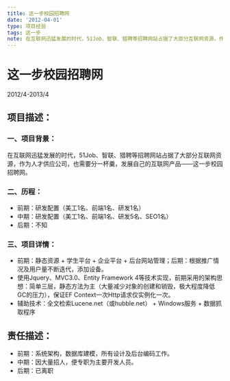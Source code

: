 ```yaml
---
title: 这一步校园招聘网
date: '2012-04-01'
type: 项目经验
tags: 这一步
note: 在互联网迅猛发展的时代，51Job、智联、猎聘等招聘网站占据了大部分互联网资源，作为人才供应公司，也需要分一杯羹，发展自己的互联网产品——这一步校园招聘网。
---
```

# 这一步校园招聘网

2012/4-2013/4

## 项目描述：
### 一、项目背景：
在互联网迅猛发展的时代，51Job、智联、猎聘等招聘网站占据了大部分互联网资源，作为人才供应公司，也需要分一杯羹，发展自己的互联网产品——这一步校园招聘网。
### 二、历程：
* 前期：研发配置（美工1名、前端1名、研发1名）
* 中期：研发配置（美工1名、前端1名、研发5名、SEO1名）
* 后期：不知
### 三、项目详情：
* 前期：静态资源 + 学生平台 + 企业平台 + 后台网站管理；后期：根据推广情况及用户量不断迭代，添加设备。
* 使用Jquery、MVC3.0、Entity Framework 4等技术实现，前期采用的架构思想：简单三层，静态方法为主（大量减少对象的创建和销毁，极大程度降低GC的压力），保证EF Context一次Http请求仅实例化一次。
* 辅助技术：全文检索Lucene.net（或hubble.net） + Windows服务 + 数据抓取程序
## 责任描述：
* 前期：系统架构，数据库建模，所有设计及后台编码工作。
* 中期：因大量招人，便专职为主要开发人员。
* 后期：已离职